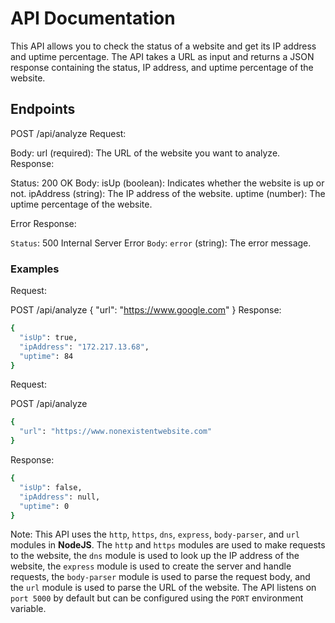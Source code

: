 # API Documentation

This API allows you to check the status of a website and get its IP address and uptime percentage. The API takes a URL as input and returns a JSON response containing the status, IP address, and uptime percentage of the website.

## Endpoints

POST /api/analyze
Request:

Body:
url (required): The URL of the website you want to analyze.
Response:

Status: 200 OK
Body:
isUp (boolean): Indicates whether the website is up or not.
ipAddress (string): The IP address of the website.
uptime (number): The uptime percentage of the website.

Error Response:

`Status`: 500 Internal Server Error
`Body`:
`error` (string): The error message.

### Examples

Request:

POST /api/analyze
{
  "url": "https://www.google.com"
}
Response:

```sh
{
  "isUp": true,
  "ipAddress": "172.217.13.68",
  "uptime": 84
}
```

Request:

POST /api/analyze

```sh
{
  "url": "https://www.nonexistentwebsite.com"
}
```

Response:

```sh
{
  "isUp": false,
  "ipAddress": null,
  "uptime": 0
}
```

Note: This API uses the `http`, `https`, `dns`, `express`, `body-parser`, and `url` modules in **NodeJS**. The `http` and `https` modules are used to make requests to the website, the `dns` module is used to look up the IP address of the website, the `express` module is used to create the server and handle requests, the `body-parser` module is used to parse the request body, and the `url` module is used to parse the URL of the website. The API listens on `port 5000` by default but can be configured using the `PORT` environment variable.
